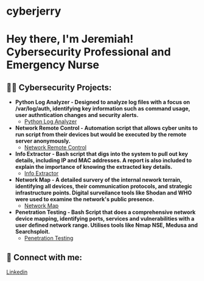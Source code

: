 # cyberjerry
<h1>Hey there, I'm Jeremiah! <br/> Cybersecurity Professional and Emergency Nurse</a></h1> 



<h2>👨‍💻 Cybersecurity Projects:</h2>

- <b>Python Log Analyzer - Designed to analyze log files with a focus on /var/log/auth, identifying key information such as command usage, user authntication changes and security alerts.</b>
  - [Python Log Analyzer](https://github.com/jlyx94/pythonvarlog)
- <b>Network Remote Control - Automation script that allows cyber units to run script from their devices but would be executed by the remote server anonymously.</b>
  - [Network Remote Control](https://github.com/jlyx94/networkrc)
- <b>Info Extractor - Bash script that digs into the system to pull out key details, including IP and MAC addresses. A report is also included to explain the importance of knowing the extracted key details.</b>
  - [Info Extractor](https://github.com/jlyx94/infoextractor)
- <b>Network Map - A detailed survery of the internal nework terrain, identifying all devices, their communication protocols, and strategic infrastructure points. Digital surveilance tools like Shodan and WHO were used to examine the network's public presence.</b>
  - [Network Map](https://github.com/jlyx94/networkmap)
- <b>Penetration Testing - Bash Script that does a comprehensive network device mapping, identifying ports, services and vulnerabilities with a user defined network range. Utilises tools like Nmap NSE, Medusa and Searchsploit.</b>
  - [Penetration Testing](https://github.com/jlyx94/pentest)

<h2> 🤳 Connect with me:</h2>

<a href="https://www.linkedin.com/in/jeremiah-lee-6b8912264/">Linkedin</a><br/>


<!--
**joshmadakor1/joshmadakor1** is a ✨ _special_ ✨ repository because its `README.md` (this file) appears on your GitHub profile.

Here are some ideas to get you started:

- 🔭 I’m currently working on ...
- 🌱 I’m currently learning ...
- 👯 I’m looking to collaborate on ...
- 🤔 I’m looking for help with ...
- 💬 Ask me about ...
- 📫 How to reach me: ...
- 😄 Pronouns: ...
- ⚡ Fun fact: ...
-->
